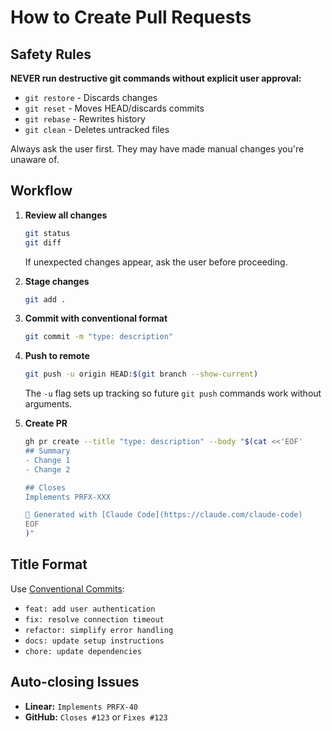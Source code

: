 # How to Create Pull Requests

## Safety Rules

**NEVER run destructive git commands without explicit user approval:**
- `git restore` - Discards changes
- `git reset` - Moves HEAD/discards commits
- `git rebase` - Rewrites history
- `git clean` - Deletes untracked files

Always ask the user first. They may have made manual changes you're unaware of.

## Workflow

1. **Review all changes**
   ```bash
   git status
   git diff
   ```

   If unexpected changes appear, ask the user before proceeding.

2. **Stage changes**
   ```bash
   git add .
   ```

3. **Commit with conventional format**
   ```bash
   git commit -m "type: description"
   ```

4. **Push to remote**
   ```bash
   git push -u origin HEAD:$(git branch --show-current)
   ```

   The `-u` flag sets up tracking so future `git push` commands work without arguments.

5. **Create PR**
   ```bash
   gh pr create --title "type: description" --body "$(cat <<'EOF'
   ## Summary
   - Change 1
   - Change 2

   ## Closes
   Implements PRFX-XXX

   🤖 Generated with [Claude Code](https://claude.com/claude-code)
   EOF
   )"
   ```

## Title Format

Use [Conventional Commits](https://www.conventionalcommits.org/):
- `feat: add user authentication`
- `fix: resolve connection timeout`
- `refactor: simplify error handling`
- `docs: update setup instructions`
- `chore: update dependencies`

## Auto-closing Issues

- **Linear:** `Implements PRFX-40`
- **GitHub:** `Closes #123` or `Fixes #123`
